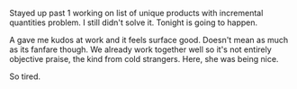 Stayed up past 1 working on list of unique products with incremental quantities problem. I still didn't solve it. Tonight is going to happen.

A gave me kudos at work and it feels surface good. Doesn't mean as much as its fanfare though. We already work together well so it's not entirely objective praise, the kind from cold strangers. Here, she was being nice.

So tired.
